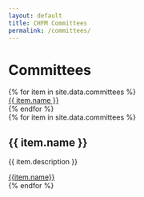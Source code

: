```yaml
---
layout: default
title: CHFM Committees
permalink: /committees/
---
```


<div class="row">
  <div class="col-md-4" style="">
    <h1 class="mb-2">Committees</h1>
    {% for item in site.data.committees %}
      <div class="pl-0 pr-3 py-1"><a href="#{{ item.name | slugify }}">{{ item.name }}</a></div>
    {% endfor %}
  </div>
  <div class="col-md-8">
    {% for item in site.data.committees %}
      <div class="scrollFix" id="{{ item.name | slugify }}"></div>
      <div class="card mb-2">
        <h2 class="card-header mt-0 mb-0">{{ item.name }}</h2>
        <div class="card-body">
          <p class="card-text">{{ item.description }}</p>
          <a href="mailto:{% if item.email %}{{ item.email }}{% else %}{{ item.name | downcase | remove: ' '}}{% endif %}@chapelhillfriends.org">{{item.name}}</a>
        </div>
      </div>
    {% endfor %}
  </div>
</div>
